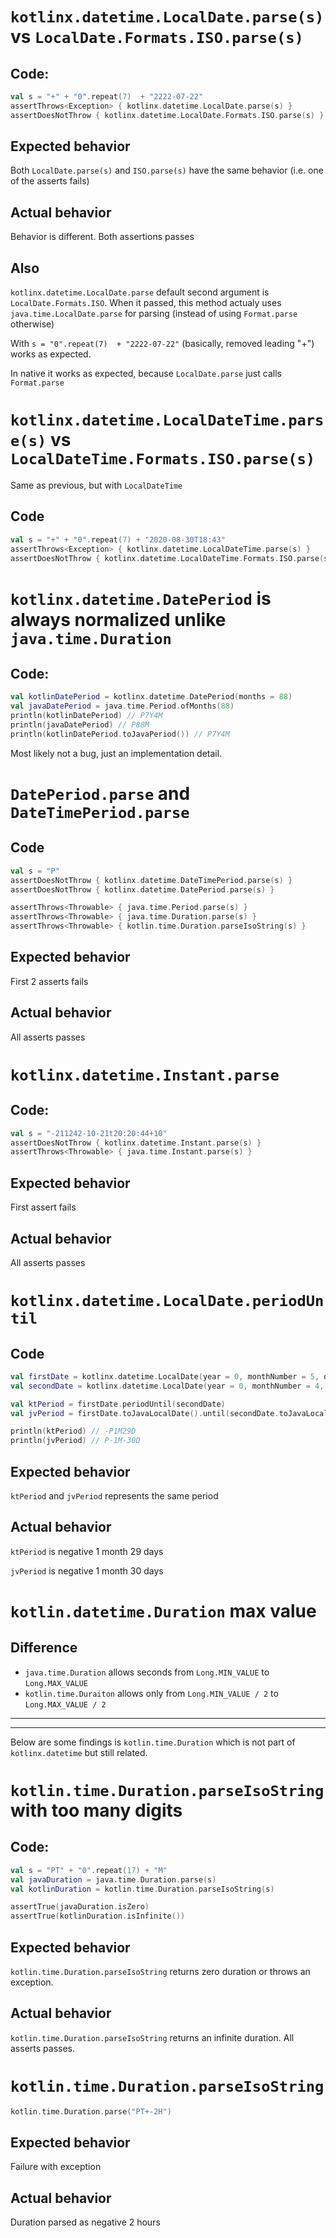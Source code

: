 # `kotlinx.datetime.LocalDate.parse(s)` vs `LocalDate.Formats.ISO.parse(s)`
## Code:
```kotlin
val s = "+" + "0".repeat(7)  + "2222-07-22"
assertThrows<Exception> { kotlinx.datetime.LocalDate.parse(s) }
assertDoesNotThrow { kotlinx.datetime.LocalDate.Formats.ISO.parse(s) }
```
## Expected behavior

Both `LocalDate.parse(s)` and `ISO.parse(s)` have the same behavior (i.e. one of the asserts fails)
## Actual behavior

Behavior is different. Both assertions passes
## Also

`kotlinx.datetime.LocalDate.parse` default second argument is `LocalDate.Formats.ISO`. When it passed, this method actualy uses `java.time.LocalDate.parse` for parsing (instead of using `Format.parse` otherwise)

With `s = "0".repeat(7)  + "2222-07-22"` (basically, removed leading "+") works as expected.

In native it works as expected, because `LocalDate.parse` just calls `Format.parse`
# `kotlinx.datetime.LocalDateTime.parse(s)` vs `LocalDateTime.Formats.ISO.parse(s)`

Same as previous, but with `LocalDateTime`
## Code
```kotlin
val s = "+" + "0".repeat(7) + "2020-08-30T18:43"
assertThrows<Exception> { kotlinx.datetime.LocalDateTime.parse(s) }
assertDoesNotThrow { kotlinx.datetime.LocalDateTime.Formats.ISO.parse(s) 
```

# `kotlinx.datetime.DatePeriod` is always normalized unlike `java.time.Duration`

## Code:
```kotlin
val kotlinDatePeriod = kotlinx.datetime.DatePeriod(months = 88)
val javaDatePeriod = java.time.Period.ofMonths(88)
println(kotlinDatePeriod) // P7Y4M
println(javaDatePeriod) // P88M
println(kotlinDatePeriod.toJavaPeriod()) // P7Y4M
```

Most likely not a bug, just an implementation detail.

# `DatePeriod.parse` and `DateTimePeriod.parse`

## Code
```kotlin
val s = "P"
assertDoesNotThrow { kotlinx.datetime.DateTimePeriod.parse(s) }
assertDoesNotThrow { kotlinx.datetime.DatePeriod.parse(s) }

assertThrows<Throwable> { java.time.Period.parse(s) }
assertThrows<Throwable> { java.time.Duration.parse(s) }
assertThrows<Throwable> { kotlin.time.Duration.parseIsoString(s) }
```

## Expected behavior
First 2 asserts fails

## Actual behavior
All asserts passes

# `kotlinx.datetime.Instant.parse`

## Code:
```kotlin
val s = "-211242-10-21t20:20:44+10"
assertDoesNotThrow { kotlinx.datetime.Instant.parse(s) }
assertThrows<Throwable> { java.time.Instant.parse(s) }
```
## Expected behavior
First assert fails
## Actual behavior
All asserts passes

# `kotlinx.datetime.LocalDate.periodUntil`

## Code
```kotlin
val firstDate = kotlinx.datetime.LocalDate(year = 0, monthNumber = 5, dayOfMonth = 31)
val secondDate = kotlinx.datetime.LocalDate(year = 0, monthNumber = 4, dayOfMonth = 1)

val ktPeriod = firstDate.periodUntil(secondDate)
val jvPeriod = firstDate.toJavaLocalDate().until(secondDate.toJavaLocalDate())

println(ktPeriod) // -P1M29D
println(jvPeriod) // P-1M-30D
```
## Expected behavior

`ktPeriod` and `jvPeriod` represents the same period

## Actual behavior

`ktPeriod` is negative 1 month 29 days

`jvPeriod` is negative 1 month 30 days


# `kotlin.datetime.Duration` max value

## Difference

- `java.time.Duration` allows seconds from `Long.MIN_VALUE` to `Long.MAX_VALUE`
- `kotlin.time.Duraiton` allows only from `Long.MIN_VALUE / 2` to `Long.MAX_VALUE / 2`

----
----

Below are some findings is `kotlin.time.Duration` which is not part of `kotlinx.datetime` but still related.

# `kotlin.time.Duration.parseIsoString` with too many digits

## Code:
```kotlin
val s = "PT" + "0".repeat(17) + "M"
val javaDuration = java.time.Duration.parse(s)
val kotlinDuration = kotlin.time.Duration.parseIsoString(s)

assertTrue(javaDuration.isZero)
assertTrue(kotlinDuration.isInfinite())
```

## Expected behavior

`kotlin.time.Duration.parseIsoString` returns zero duration or throws an exception. 

## Actual behavior

`kotlin.time.Duration.parseIsoString` returns an infinite duration. All asserts passes.

# `kotlin.time.Duration.parseIsoString`

```kotlin
kotlin.time.Duration.parse("PT+-2H")
```

## Expected behavior

Failure with exception

## Actual behavior

Duration parsed as negative 2 hours




